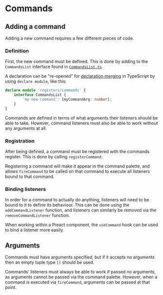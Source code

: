 # Commands

## Adding a command

Adding a new command requires a few different pieces of code.

### Definition

First, the new command must be defined. This is done by adding to the `CommandsList` interface found in [`CommandsList.ts`](./types/CommandsList.ts).

A declaration can be "re-opened" for [declaration merging](https://www.typescriptlang.org/docs/handbook/declaration-merging.html) in TypeScript by using `declare module`, like this:

```typescript
declare module 'registers/commands' {
	interface CommandsList {
		'my-new-command': [myCommandArg: number];
	}
}
```

Commands are defined in terms of what arguments their listeners should be able to take. However, command listeners must also be able to work without any arguments at all.

### Registration

After being defined, a command must be registered with the commands register. This is done by calling `registerCommand`.

Registering a command will make it appear in the command palette, and allows `fireCommand` to be called on that command to execute all listeners bound to that command.

### Binding listeners

In order for a command to actually do anything, listeners will need to be bound to it to define its behaviour. This can be done using the `addCommandListener` function, and listeners can similarly be removed via the `removeCommandListener` function.

When working within a Preact component, the `useCommand` hook can be used to bind a listener more easily.

## Arguments

Commands must have arguments specified, but if it accepts no arguments then an empty tuple type `[]` should be used.

Commands' listeners must always be able to work if passed no arguments, as arguments cannot be passed via the command palette. However, when a command is executed via `fireCommand`, arguments can be passed at that point.
